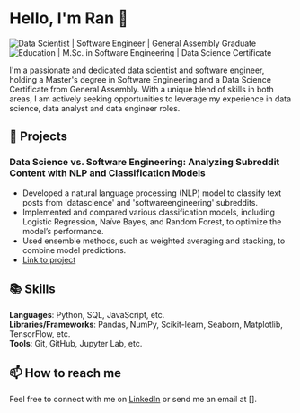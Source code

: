 # Hello, I'm Ran 👋

![Data Scientist | Software Engineer | General Assembly Graduate](https://img.shields.io/badge/Data%20Scientist-Software%20Engineer-blue)
![Education | M.Sc. in Software Engineering | Data Science Certificate](https://img.shields.io/badge/Education-M.Sc.%20in%20Software%20Engineering%20|%20Data%20Science%20Certificate-blueviolet)

I'm a passionate and dedicated data scientist and software engineer, holding a Master's degree in Software Engineering and a Data Science Certificate from General Assembly. With a unique blend of skills in both areas, I am actively seeking opportunities to leverage my experience in data science, data analyst and data engineer roles.

## 🌱 Projects

### Data Science vs. Software Engineering: Analyzing Subreddit Content with NLP and Classification Models
- Developed a natural language processing (NLP) model to classify text posts from 'datascience' and 'softwareengineering' subreddits.
- Implemented and compared various classification models, including Logistic Regression, Naïve Bayes, and Random Forest, to optimize the model’s performance.
- Used ensemble methods, such as weighted averaging and stacking, to combine model predictions.
- [Link to project](#)

<!-- Add more projects as needed -->

## 📚 Skills

**Languages**: Python, SQL, JavaScript, etc.  
**Libraries/Frameworks**: Pandas, NumPy, Scikit-learn, Seaborn, Matplotlib, TensorFlow, etc.  
**Tools**: Git, GitHub, Jupyter Lab, etc.

## 📫 How to reach me

Feel free to connect with me on [LinkedIn](https://github.com/blueran21) or send me an email at [].



<!--
**blueran21/blueran21** is a ✨ _special_ ✨ repository because its `README.md` (this file) appears on your GitHub profile.

Here are some ideas to get you started:

- 🔭 I’m currently working on ...
- 🌱 I’m currently learning ...
- 👯 I’m looking to collaborate on ...
- 🤔 I’m looking for help with ...
- 💬 Ask me about ...
- 📫 How to reach me: ...
- 😄 Pronouns: ...
- ⚡ Fun fact: ...
-->
